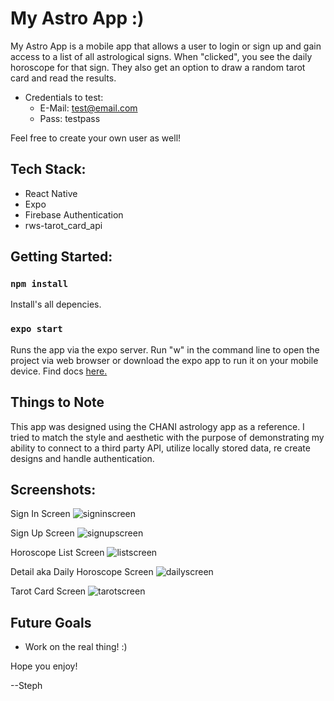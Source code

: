 # My Astro App :)

My Astro App is a mobile app that allows a user to login or sign up and gain access to a list of all astrological signs. When "clicked", you see the daily horoscope for that sign. They also get an option to draw a random tarot card and read the results.

- Credentials to test:
  - E-Mail: test@email.com
  - Pass: testpass

Feel free to create your own user as well!

## Tech Stack:

- React Native
- Expo
- Firebase Authentication
- rws-tarot_card_api

## Getting Started:

### `npm install`

Install's all depencies.

### `expo start`

Runs the app via the expo server. Run "w" in the command line to open the project via web browser or download the expo app to run it on your mobile device. Find docs [here.](https://docs.expo.dev/)

## Things to Note

This app was designed using the CHANI astrology app as a reference. I tried to match the style and aesthetic with the purpose of demonstrating my ability to connect to a third party API, utilize locally stored data, re create designs and handle authentication.

## Screenshots:

Sign In Screen
![signinscreen](./imgs/sign-in.PNG)

Sign Up Screen
![signupscreen](./imgs/sign-up.PNG)

Horoscope List Screen
![listscreen](./imgs/list.PNG)

Detail aka Daily Horoscope Screen
![dailyscreen](./imgs/daily.PNG)

Tarot Card Screen
![tarotscreen](./imgs/tarot.PNG)

## Future Goals

- Work on the real thing! :)

Hope you enjoy!

--Steph
